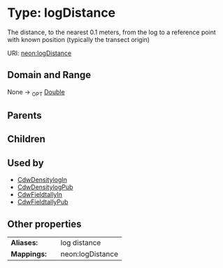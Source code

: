 
# Type: logDistance


The distance, to the nearest 0.1 meters, from the log to a reference point with known position (typically the transect origin)

URI: [neon:logDistance](https://data.neonscience.org/logDistance)


## Domain and Range

None ->  <sub>OPT</sub> [Double](types/Double.md)

## Parents


## Children


## Used by

 * [CdwDensitylogIn](CdwDensitylogIn.md)
 * [CdwDensitylogPub](CdwDensitylogPub.md)
 * [CdwFieldtallyIn](CdwFieldtallyIn.md)
 * [CdwFieldtallyPub](CdwFieldtallyPub.md)

## Other properties

|  |  |  |
| --- | --- | --- |
| **Aliases:** | | log distance |
| **Mappings:** | | neon:logDistance |

